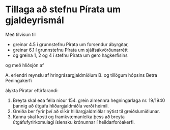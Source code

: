 # Tillaga að stefnu Pírata um gjaldeyrismál

Með tilvísun til

- greinar 4.5 í grunnstefnu Pírata um forsendur ábyrgðar,
- greinar 6.1 í grunnstefnu Pírata um sjálfsákvörðunarrétt
- og greina 1, 2 og 4 í stefnu Pírata um gerð hagkerfisins

og með hliðsjón af

A. erlendri reynslu af hringrásargjaldmiðlum
B. og tillögum hópsins Betra Peningakerfi

álykta Píratar eftirfarandi:

1. Breyta skal eða fella niður 154. grein almennra hegningarlaga nr. 19/1940 þannig að útgáfa hliðargjaldmiðla verði heimil.
2. Greiða ber fyrir því að slíkir hliðargjaldmiðlar nýtist til greiðslumiðlunar.
3. Kanna skal kosti og framkvæmanleika þess að breyta útgáfufyrirkomulagi íslensku krónunnar í heildarforðakerfi.
